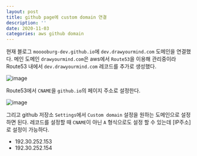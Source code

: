 ```yaml
---
layout: post
title: github page에 custom domain 연결
description: ''
date: 2020-11-03
categories: aws github domain
---
```


현재 블로그 `mooooburg-dev.github.io`에 `dev.drawyourmind.com` 도메인을 연결했다.
메인 도메인 `drawyourmind.com`은 aws에서 `Route53`을 이용해 관리중이라 Route53 내에서 `dev.drawyourmind.com` 레코드를 추가로 생성했다.

![image](https://user-images.githubusercontent.com/18201794/97936957-8fe4e080-1dc0-11eb-946f-1a2976ce1482.png)

 Route53에서 `CNAME`을 `github.io`의 페이지 주소로 설정한다.

![image](https://user-images.githubusercontent.com/18201794/97937006-b99e0780-1dc0-11eb-97e1-190d2cab9c6f.png)

그리고 github 저장소 `Settings`에서 `Custom domain` 설정을 원하는 도메인으로 설정하면 된다.
레코드를 설정할 때 `CNAME`이 아닌 `A` 형식으로도 설정 할 수 있는데 [IP주소]로 설정이 가능하다.

- 192.30.252.153
- 192.30.252.154




